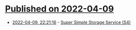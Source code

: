 # [Published on 2022-04-09](index.md)

* [2022-04-09, 22:21:16](https://news.ycombinator.com/item?id=30972694) - [Super Simple Storage Service (S4)](http://www.supersimplestorageservice.com/)
